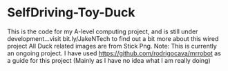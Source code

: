 # SelfDriving-Toy-Duck
This is the code for my A-level computing project, and is still under development...visit bit.ly/JakeNTech to find out a bit more about this wired project
All Duck related images are from Stick Png.
Note: This is currently an ongoing project.
I have used https://github.com/rodrigocava/mrrobot as a guide for this project (Mainly as I have no idea what I am really doing)

